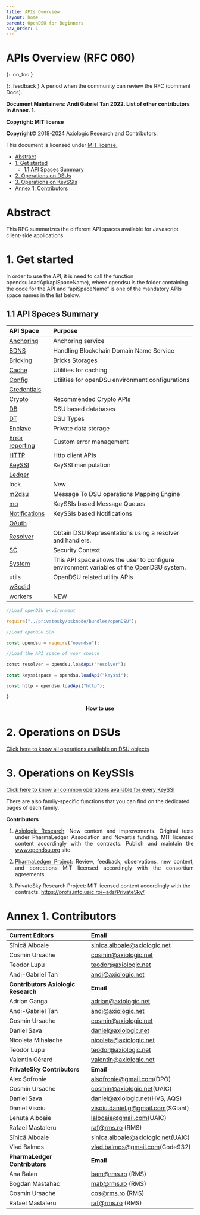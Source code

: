 ```yaml
---
title: APIs Overview 
layout: home
parent: OpenDSU for Beginners
nav_order: 1
---
```

<style>
.imgMain{
    display.block;
    margin-left:70px;
    margin-right:auto;
} 
</style>


# **APIs Overview (RFC 060)**
{: .no_toc }


{: .feedback }
A period when the community can review the RFC (comment Docs).

**Document Maintainers: Andi Gabriel Tan 2022. List of other contributors in Annex. 1.**

**Copyright: MIT license**

 **Copyright**© 2018-2024 Axiologic Research and Contributors.

This document is licensed under [MIT license.](https://en.wikipedia.org/wiki/MIT_License)



<!-- TOC -->

* [Abstract](#abstract)
* [1. Get started](#1-get-started)
  * [1.1 API Spaces Summary](#11-api-spaces-summary)
* [2. Operations on DSUs](#2-operations-on-dsus)
* [3. Operations on KeySSIs](#3-operations-on-keyssis)
* [Annex 1. Contributors](#annex-1-contributors)
<!-- TOC -->



# **Abstract**

This RFC summarizes the different API spaces available for Javascript client-side applications.
# **1. Get started**

In order to use the API, it is need to call the function opendsu.loadApi(apiSpaceName), where opendsu is the folder containing the code for the API and “apiSpaceName” is one of the mandatory APIs space names in the list below.

## 1.1 API Spaces Summary

| **API Space**                                                                              | **Purpose**                                                                               |
|:-------------------------------------------------------------------------------------------|:------------------------------------------------------------------------------------------|
| [Anchoring](https://www.opendsu.org/pages/contributors/Anchoring-(RFC-069).html)         | Anchoring service                                                                         |
| [BDNS](https://www.opendsu.org/pages/contributors/BDNS-(RFC-067).html)                   | Handling Blockchain Domain Name Service                                                   |
| [Bricking](https://www.opendsu.org/pages/contributors/Bricking-(RFC-070).html)           | Bricks Storages                                                                           |
| [Cache](https://www.opendsu.org/pages/contributors/Cache-(RFC-077).html)                 | Utilities for caching                                                                     |
| [Config](https://www.opendsu.org/pages/contributors/Config-(RFC-078).html)               | Utilities for openDSu environment configurations                                          |
| [Credentials](https://www.opendsu.org/pages/contributors/CredentialsDSU-(RFC-057).html)  |                                                                                           |
| [Crypto](https://www.opendsu.org/pages/advanced/Crypto-(RFC-066).html)                   | Recommended Crypto APIs                                                                   |
| [DB](https://www.opendsu.org/pages/contributors/Database-(RFC-061).html)                 | DSU based databases                                                                       |
| [DT](https://www.opendsu.org/pages/concepts/DSU-Types-(RFC-007).html)                  | DSU Types                                                                                 |
| [Enclave](https://www.opendsu.org/pages/beginners/Enclaves-(RFC-097).html)               | Private data storage                                                                      |
| [Error reporting](https://www.opendsu.org/pages/beginners/APIHub-(RFC-064).html)         | Custom error management                                                                   |
| [HTTP](https://www.opendsu.org/pages/advanced/HTTP-(RFC-071).html)                       | Http client APIs                                                                          |
| [KeySSI](https://www.opendsu.org/pages/advanced/KeySSI-(RFC-068).html)                   | KeySSI manipulation                                                                       |
| [Ledger](https://www.opendsu.org/pages/contributors/Ledger-(RFC-080).html)               |                                                                                           |
| lock                                                                                       | New                                                                                       |
| [m2dsu](https://www.opendsu.org/pages/contributors/Mapping-Engine-(RFC-076).html)      | Message To DSU operations Mapping Engine                                                  |
| [mq](https://www.opendsu.org/pages/contributors/Message-Queues-(RFC-073).html)         | KeySSIs based Message Queues                                                              |
| [Notifications](https://www.opendsu.org/pages/contributors/Notifications-(RFC-072).html) | KeySSIs based Notifications                                                               |
| [OAuth](https://www.opendsu.org/pages/contributors/OAuth-(RFC-040).html)                 |                                                                                           |
| [Resolver](https://www.opendsu.org/pages/advanced/Resolver-(RFC-065).html)               | Obtain DSU Representations using a resolver and handlers.                                 |
| [SC](https://www.opendsu.org/pages/beginners/Security-Context-(RFC-075).html)          | Security Context                                                                          |
| [System](https://www.opendsu.org/pages/contributors/System-(RFC-079).html)               | This API space allows the user to configure environment variables of the OpenDSU system.  |
| utils                                                                                      | OpenDSU related utility APIs                                                              |
| [w3cdid](https://www.opendsu.org/pages/advanced/W3C-DIDs-(RFC-082).html)               |                                                                                           |
| workers                                                                                    | NEW                                                                                       |



```js
//Load openDSU environment

require("../privatesky/psknode/bundles/openDSU");

//Load openDSU SDK

const opendsu = require("opendsu");

//Load the API space of your choice

const resolver = opendsu.loadApi("resolver");

const keyssispace = opendsu.loadApi("keyssi");

const http = opendsu.loadApi("http");

}
```


<p style="text-align:center"> <b>How to use</b></p>



# **2. Operations on DSUs**


[Click here to know all operations available on DSU objects](https://www.opendsu.org/pages/beginners/DSU-Object-(RFC-063).html)

# **3. Operations on KeySSIs**


[Click here to know all common operations available for every KeySSI](https://www.opendsu.org/pages/concepts/KeySSI-(RFC-002).html)

There are also family-specific functions that you can find on the dedicated pages of each family.


**Contributors**   

1. <p style='text-align: justify;'><a href="https://www.axiologic.net/">Axiologic Research</a>: New content and improvements. Original texts under PharmaLedger Association and Novartis funding. MIT licensed content accordingly with the contracts. Publish and maintain the <a href="https://www.opendsu.org/">www.opendsu.org</a> site.

2. <p style='text-align: justify;'><a href="https://pharmaledger.org/">PharmaLedger Project</a>: Review, feedback, observations, new content, and corrections MIT licensed accordingly with the consortium agreements.

3. PrivateSky Research Project: MIT licensed content accordingly with the contracts. 
<a href="https://profs.info.uaic.ro/~ads/PrivateSky/"> https://profs.info.uaic.ro/~ads/PrivateSky/</a>


# **Annex 1. Contributors**

| **Current Editors**                 | **Email**                          |
|:------------------------------------|:-----------------------------------|
| Sînică Alboaie                      | sinica.alboaie@axiologic.net       |
| Cosmin Ursache                      | cosmin@axiologic.net               |
| Teodor Lupu                         | teodor@axiologic.net               |
| Andi-Gabriel Tan                    | andi@axiologic.net                 |
| **Contributors Axiologic Research** | **Email**                          |
| Adrian Ganga                        | adrian@axiologic.net               |
| Andi-Gabriel Țan                    | andi@axiologic.net                 |
| Cosmin Ursache                      | cosmin@axiologic.net               |
| Daniel Sava                         | daniel@axiologic.net               |
| Nicoleta Mihalache                  | nicoleta@axiologic.net             |
| Teodor Lupu                         | teodor@axiologic.net               |
| Valentin Gérard                     | valentin@axiologic.net             |
| **PrivateSky Contributors**         | **Email**                          | 
| Alex Sofronie                       | alsofronie@gmail.com(DPO)          |
| Cosmin Ursache                      | cosmin@axiologic.net(UAIC)         |
| Daniel Sava                         | daniel@axiologic.net(HVS, AQS)     |
| Daniel Visoiu                       | visoiu.daniel.g@gmail.com(SGiant)  |
| Lenuta Alboaie                      | lalboaie@gmail.com(UAIC)           |
| Rafael Mastaleru                    | raf@rms.ro (RMS)                   |
| Sînică Alboaie                      | sinica.alboaie@axiologic.net(UAIC) |   
| Vlad Balmos                         | vlad.balmos@gmail.com(Code932)     |
| **PharmaLedger Contributors**       | **Email**                          |
| Ana Balan                           | bam@rms.ro (RMS)                   |
| Bogdan Mastahac                     | mab@rms.ro (RMS)                   |
| Cosmin Ursache                      | cos@rms.ro (RMS)                   |
| Rafael Mastaleru                    | raf@rms.ro (RMS)                   |

